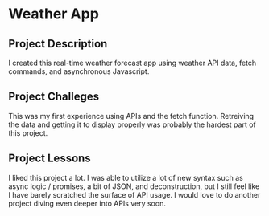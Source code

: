 # Weather App

## Project Description
I created this real-time weather forecast app using weather API data, fetch commands, and asynchronous Javascript.

## Project Challeges
This was my first experience using APIs and the fetch function. Retreiving the data and getting it to display properly was probably the hardest part of this project.

## Project Lessons
I liked this project a lot. I was able to utilize a lot of new syntax such as async logic / promises, a bit of JSON, and deconstruction, but I still feel like I have barely scratched the surface of API usage. I would love to do another project diving even deeper into APIs very soon.
